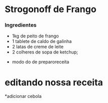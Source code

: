 # Strogonoff de Frango
### Ingredientes
 - 1kg de peito de frango
 - 1 tablete de caldo de galinha
 - 2 latas de creme de leite
 - 2 colheres de sopa de ketchup;

* modo do de preparoreceita

# editando nossa receita
*adicionar cebola
